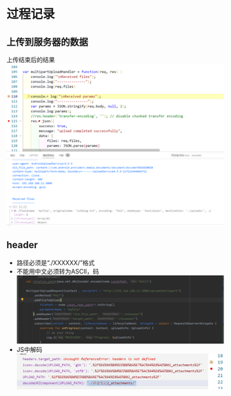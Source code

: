 # 过程记录
## 上传到服务器的数据
上传结束后的结果
![](attachments/Pasted%20image%2020220623151114.png)
## header
- 路径必须是“./XXXXXX/”格式
- 不能用中文必须转为ASCII，码
![](attachments/Pasted%20image%2020220623165701.png)
- JS中解码
![](attachments/Pasted%20image%2020220623191031.png)